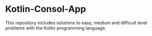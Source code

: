 # Kotlin-Consol-App
This repository includes solutions to easy, medium and difficult level problems with the Kotlin programming language.
